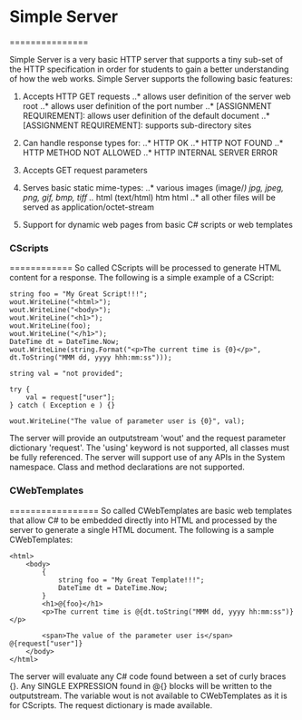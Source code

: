 # Simple Server
===============

Simple Server is a very basic HTTP server that supports a tiny sub-set of the HTTP specification in order for students to gain a better understanding of how the web works. Simple Server supports the following basic features: 

1. Accepts HTTP GET requests
	..* allows user definition of the server web root
	..* allows user definition of the port number
	..* [ASSIGNMENT REQUIREMENT]: allows user definition of the default document
	..* [ASSIGNMENT REQUIREMENT]: supports sub-directory sites

2. Can handle response types for:
	..* HTTP OK
	..* HTTP NOT FOUND
	..* HTTP METHOD NOT ALLOWED
	..* HTTP INTERNAL SERVER ERROR

3. Accepts GET request parameters

4. Serves basic static mime-types:
	..* various images (image/*) jpg, jpeg, png, gif, bmp, tiff
	..* html (text/html) htm html
	..* all other files will be served as application/octet-stream 

5. Support for dynamic web pages from basic C# scripts or web templates

### CScripts
============
So called CScripts will be processed to generate HTML content for a response. The following is a simple example of a CScript:

```
string foo = "My Great Script!!!";
wout.WriteLine("<html>");
wout.WriteLine("<body>");
wout.WriteLine("<h1>");
wout.WriteLine(foo);
wout.WriteLine("</h1>");
DateTime dt = DateTime.Now;
wout.WriteLine(string.Format("<p>The current time is {0}</p>", dt.ToString("MMM dd, yyyy hhh:mm:ss")));

string val = "not provided";

try {
	val = request["user"];
} catch ( Exception e ) {}

wout.WriteLine("The value of parameter user is {0}", val);
```

The server will provide an outputstream 'wout' and the request parameter dictionary 'request'. The 'using' keyword is not supported, all classes must be fully referenced. The server will support use of any APIs in the System namespace. Class and method declarations are not supported.

### CWebTemplates
=================
So called CWebTemplates are basic web templates that allow C# to be embedded directly into HTML and processed by the server to generate a single HTML document. The following is a sample CWebTemplates:

```
<html>
	<body>
		{
			string foo = "My Great Template!!!";
			DateTime dt = DateTime.Now;
		}
		<h1>@{foo}</h1>
		<p>The current time is @{dt.toString("MMM dd, yyyy hh:mm:ss")}</p>

		<span>The value of the parameter user is</span> @{request["user"]}
	</body>
</html>
```

The server will evaluate any C# code found between a set of curly braces {}. Any SINGLE EXPRESSION found in @{} blocks will be written to the outputstream. The variable wout is not available to CWebTemplates as it is for CScripts. The request dictionary is made available.

